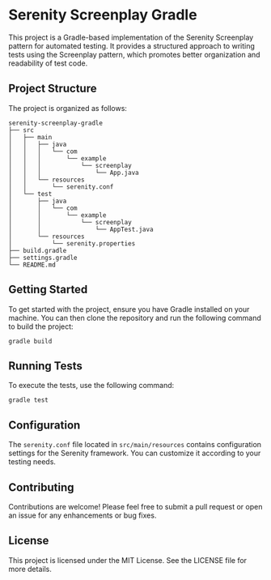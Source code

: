 # Serenity Screenplay Gradle

This project is a Gradle-based implementation of the Serenity Screenplay pattern for automated testing. It provides a structured approach to writing tests using the Screenplay pattern, which promotes better organization and readability of test code.

## Project Structure

The project is organized as follows:

```
serenity-screenplay-gradle
├── src
│   ├── main
│   │   ├── java
│   │   │   └── com
│   │   │       └── example
│   │   │           └── screenplay
│   │   │               └── App.java
│   │   └── resources
│   │       └── serenity.conf
│   └── test
│       ├── java
│       │   └── com
│       │       └── example
│       │           └── screenplay
│       │               └── AppTest.java
│       └── resources
│           └── serenity.properties
├── build.gradle
├── settings.gradle
└── README.md
```

## Getting Started

To get started with the project, ensure you have Gradle installed on your machine. You can then clone the repository and run the following command to build the project:

```
gradle build
```

## Running Tests

To execute the tests, use the following command:

```
gradle test
```

## Configuration

The `serenity.conf` file located in `src/main/resources` contains configuration settings for the Serenity framework. You can customize it according to your testing needs.

## Contributing

Contributions are welcome! Please feel free to submit a pull request or open an issue for any enhancements or bug fixes.

## License

This project is licensed under the MIT License. See the LICENSE file for more details.
